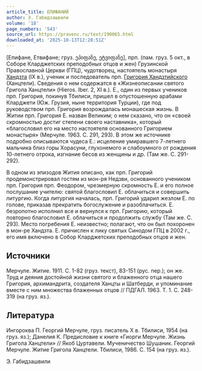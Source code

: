 ```yaml
---
article_title: ЕПИФАНИЙ
author: Э. Габидзашвили
volume: '18'
page_numbers: '543'
source_url: https://pravenc.ru/text/190065.html
downloaded_at: '2025-10-13T12:28:51Z'
---
```


[Епифане, Етвифане; груз. ეპიფანე, ეტვიფანე], прп. (пам. груз. 5 окт., в Соборе Кларджетских преподобных отцов и жен) Грузинской Православной Церкви (ГПЦ), чудотворец, настоятель монастыря [Хандзта](https://pravenc.ru/text/Хандзта.html) (IX в.), ученик и последователь прп. [Григория Хандзтийского](<https://pravenc.ru/text/Григория Хандзтийского.html>) (Ханцтели). Сведения о нем содержатся в «Жизнеописании святого Григола Ханцтели» (Hieros. Iber. 2, XI в.). Е., один из первых учеников прп. Григория, покинув Тбилиси, пришел в опустошенную арабами Кларджети (Юж. Грузия, ныне территория Турции), где под руководством прп. Григория возрождалась монашеская жизнь. В Житии прп. Григория Е. назван Великим; о нем сказано, что он «своей скромностью достиг степени своего наставника», который «благословил его на место настоятеля основанного Григорием монастыря» (Мерчуле. 1963. С. 291, 293). В этом же источнике подробно описываются чудеса Е.: исцеление умиравшего 7-летнего мальчика близ горы Хорасуни, глухонемого и слабоумного от рождения 10-летнего отрока, изгнание бесов из женщины и др. (Там же. С. 291-292).

В одном из эпизодов Жития описано, как прп. Григорий продемонстрировал гостям из мон-ря Недзви, основанного учеником прп. Григория прп. Феодором, чрезмерную скромность Е. и его полное послушание учителю: святой благословил Е. облачиться и совершить литургию. Когда литургия началась, прп. Григорий ударил жезлом Е. по голове, приказав прекратить богослужение и разоблачиться. Е. безропотно исполнил все и вернулся к прп. Григорию, который повторно благословил Е. облачиться и продолжить службу (Там же. С. 293). Место погребения Е. неизвестно; полагают, что он был похоронен в мон-ре Хандзта. Е. причислен к лику святых Синодом ГПЦ в 2002 г., его имя включено в Собор Кларджетских преподобных отцов и жен.

## Источники

Мерчуле. Житие. 1911. С. 1-82 (груз. текст), 83-151 (рус. пер.); он же. Труд и деяния достойной жизни святого и блаженного отца нашего Григория, архимандрита, создателя Ханцты и Шатберди, и упоминание вместе c ним множества блаженных отцов // ПДГАЛ. 1963. Т. 1. С. 248-319 (на груз. яз.).

## Литература

Ингороква П. Георгий Мерчуле, груз. писатель X в. Тбилиси, 1954 (на груз. яз.); Данелия К. Предисловие к книге «Гиорги Мерчуле. Жизнь Григола Ханцтели» // Якоб Цуртавели. Мученичество Шушаник. Георгий Мерчуле. Житие Григола Ханцтели. Тбилиси, 1986. С. 154 (на груз. яз.).

Э. Габидзашвили
